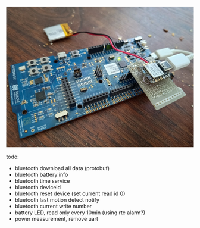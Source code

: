 ![testing](https://github.com/bcbergmanuu/LSM6_DSL_XIAO/blob/master/assets/testboard.jpg?raw=true)

todo:
-  bluetooth download all data (protobuf)
-  bluetooth battery info
-  bluetooth time service
-  bluetooth deviceId
-  bluetooth reset device (set current read id 0)
-  bluetooth last motion detect notify
-  bluetooth current write number
-  battery LED, read only every 10min (using rtc alarm?)
-  power measurement, remove uart